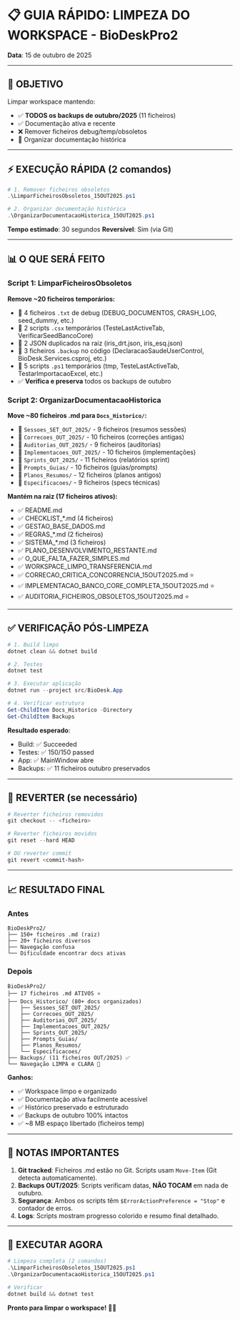 # 📋 GUIA RÁPIDO: LIMPEZA DO WORKSPACE - BioDeskPro2
**Data**: 15 de outubro de 2025

---

## 🎯 OBJETIVO

Limpar workspace mantendo:
- ✅ **TODOS os backups de outubro/2025** (11 ficheiros)
- ✅ Documentação ativa e recente
- ❌ Remover ficheiros debug/temp/obsoletos
- 📁 Organizar documentação histórica

---

## ⚡ EXECUÇÃO RÁPIDA (2 comandos)

```powershell
# 1. Remover ficheiros obsoletos
.\LimparFicheirosObsoletos_15OUT2025.ps1

# 2. Organizar documentação histórica
.\OrganizarDocumentacaoHistorica_15OUT2025.ps1
```

**Tempo estimado**: 30 segundos
**Reversível**: Sim (via Git)

---

## 📊 O QUE SERÁ FEITO

### Script 1: LimparFicheirosObsoletos
**Remove ~20 ficheiros temporários:**
- 🔴 4 ficheiros `.txt` de debug (DEBUG_DOCUMENTOS, CRASH_LOG, seed_dummy, etc.)
- 🔴 2 scripts `.csx` temporários (TesteLastActiveTab, VerificarSeedBancoCore)
- 🔴 2 JSON duplicados na raiz (iris_drt.json, iris_esq.json)
- 🔴 3 ficheiros `.backup` no código (DeclaracaoSaudeUserControl, BioDesk.Services.csproj, etc.)
- 🔴 5 scripts `.ps1` temporários (tmp, TesteLastActiveTab, TestarImportacaoExcel, etc.)
- ✅ **Verifica e preserva** todos os backups de outubro

### Script 2: OrganizarDocumentacaoHistorica
**Move ~80 ficheiros .md para `Docs_Historico/`:**
- 📁 `Sessoes_SET_OUT_2025/` - 9 ficheiros (resumos sessões)
- 📁 `Correcoes_OUT_2025/` - 10 ficheiros (correções antigas)
- 📁 `Auditorias_OUT_2025/` - 9 ficheiros (auditorias)
- 📁 `Implementacoes_OUT_2025/` - 10 ficheiros (implementações)
- 📁 `Sprints_OUT_2025/` - 11 ficheiros (relatórios sprint)
- 📁 `Prompts_Guias/` - 10 ficheiros (guias/prompts)
- 📁 `Planos_Resumos/` - 12 ficheiros (planos antigos)
- 📁 `Especificacoes/` - 9 ficheiros (specs técnicas)

**Mantém na raiz (17 ficheiros ativos):**
- ✅ README.md
- ✅ CHECKLIST_*.md (4 ficheiros)
- ✅ GESTAO_BASE_DADOS.md
- ✅ REGRAS_*.md (2 ficheiros)
- ✅ SISTEMA_*.md (3 ficheiros)
- ✅ PLANO_DESENVOLVIMENTO_RESTANTE.md
- ✅ O_QUE_FALTA_FAZER_SIMPLES.md
- ✅ WORKSPACE_LIMPO_TRANSFERENCIA.md
- ✅ CORRECAO_CRITICA_CONCORRENCIA_15OUT2025.md ⭐
- ✅ IMPLEMENTACAO_BANCO_CORE_COMPLETA_15OUT2025.md ⭐
- ✅ AUDITORIA_FICHEIROS_OBSOLETOS_15OUT2025.md ⭐

---

## ✅ VERIFICAÇÃO PÓS-LIMPEZA

```powershell
# 1. Build limpo
dotnet clean && dotnet build

# 2. Testes
dotnet test

# 3. Executar aplicação
dotnet run --project src/BioDesk.App

# 4. Verificar estrutura
Get-ChildItem Docs_Historico -Directory
Get-ChildItem Backups
```

**Resultado esperado**:
- Build: ✅ Succeeded
- Testes: ✅ 150/150 passed
- App: ✅ MainWindow abre
- Backups: ✅ 11 ficheiros outubro preservados

---

## 🔄 REVERTER (se necessário)

```powershell
# Reverter ficheiros removidos
git checkout -- <ficheiro>

# Reverter ficheiros movidos
git reset --hard HEAD

# OU reverter commit
git revert <commit-hash>
```

---

## 📈 RESULTADO FINAL

### Antes
```
BioDeskPro2/
├── 150+ ficheiros .md (raiz)
├── 20+ ficheiros diversos
├── Navegação confusa
└── Dificuldade encontrar docs ativas
```

### Depois
```
BioDeskPro2/
├── 17 ficheiros .md ATIVOS ⭐
├── Docs_Historico/ (80+ docs organizados)
│   ├── Sessoes_SET_OUT_2025/
│   ├── Correcoes_OUT_2025/
│   ├── Auditorias_OUT_2025/
│   ├── Implementacoes_OUT_2025/
│   ├── Sprints_OUT_2025/
│   ├── Prompts_Guias/
│   ├── Planos_Resumos/
│   └── Especificacoes/
├── Backups/ (11 ficheiros OUT/2025) ✅
└── Navegação LIMPA e CLARA 🎯
```

**Ganhos:**
- ✅ Workspace limpo e organizado
- ✅ Documentação ativa facilmente acessível
- ✅ Histórico preservado e estruturado
- ✅ Backups de outubro 100% intactos
- ✅ ~8 MB espaço libertado (ficheiros temp)

---

## 📝 NOTAS IMPORTANTES

1. **Git tracked**: Ficheiros .md estão no Git. Scripts usam `Move-Item` (Git detecta automaticamente).
2. **Backups OUT/2025**: Scripts verificam datas, **NÃO TOCAM** em nada de outubro.
3. **Segurança**: Ambos os scripts têm `$ErrorActionPreference = "Stop"` e contador de erros.
4. **Logs**: Scripts mostram progresso colorido e resumo final detalhado.

---

## 🚀 EXECUTAR AGORA

```powershell
# Limpeza completa (2 comandos)
.\LimparFicheirosObsoletos_15OUT2025.ps1
.\OrganizarDocumentacaoHistorica_15OUT2025.ps1

# Verificar
dotnet build && dotnet test
```

**Pronto para limpar o workspace!** 🧹✨
